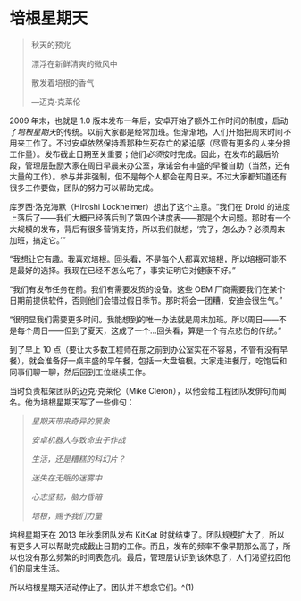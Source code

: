 # 培根星期天

> 秋天的预兆
> 
> 漂浮在新鲜清爽的微风中
> 
> 散发着培根的香气
> 
> —迈克·克莱伦

2009 年末，也就是 1.0 版本发布一年后，安卓开始了额外工作时间的制度，启动了*培根星期天*的传统。以前大家都是经常加班。但渐渐地，人们开始把周末时间*不*用来工作了。不过安卓依然保持着那种生死存亡的紧迫感（尽管有更多的人来分担工作量）。发布截止日期至关重要；他们*必须*按时完成。因此，在发布的最后阶段，管理层鼓励大家在周日早晨来办公室，承诺会有丰盛的早餐自助（当然，还有大量的工作）。参与并非强制，但不是每个人都会在周日来。不过大家都知道还有很多工作要做，团队的努力可以帮助完成。

库罗西·洛克海默（Hiroshi Lockheimer）想出了这个主意。“我们在 Droid 的进度上落后了——我们大概已经落后到了第四个进度表——那是个大问题。那时有一个大规模的发布，背后有很多营销支持，所以我们就想，‘完了，怎么办？必须周末加班，搞定它。’”

“我想让它有趣。我喜欢培根。回头看，不是每个人都喜欢培根，所以培根可能不是最好的选择。我现在已经不怎么吃了，事实证明它对健康不好。”

“我们有发布任务在前。我们有需要发货的设备。这些 OEM 厂商需要我们在某个日期前提供软件，否则他们会错过假日季节。那时将会一团糟，安迪会很生气。”

“很明显我们需要更多时间。我能想到的唯一办法就是周末加班。所以周日——不是每个周日——但到了夏天，这成了一个...回头看，算是一个有点悲伤的传统。”

到了早上 10 点（要让大多数工程师在那之前到办公室实在不容易，不管有没有早餐），就会准备好一桌丰盛的早午餐，包括一大盘培根。大家走进餐厅，吃饱后和同事们聊一聊，然后回到工位继续工作。

当时负责框架团队的迈克·克莱伦（Mike Cleron），以他会给工程团队发俳句而闻名。他为培根星期天写了一些俳句：

> *星期天带来奇异的景象*
> 
> *安卓机器人与致命虫子作战*
> 
> *生活，还是糟糕的科幻片？*
> 
> *迷失在无眠的迷雾中*
> 
> *心志坚韧，脑力昏暗*
> 
> *培根，赐予我们力量*

培根星期天在 2013 年秋季团队发布 KitKat 时就结束了。团队规模扩大了，所以有更多人可以帮助完成截止日期的工作。而且，发布的频率不像早期那么高了，所以也没有那么频繁的时间表危机。最后，管理层认识到该休息了，人们渴望找回他们的周末生活。

所以培根星期天活动停止了。团队并不想念它们。^(1)
